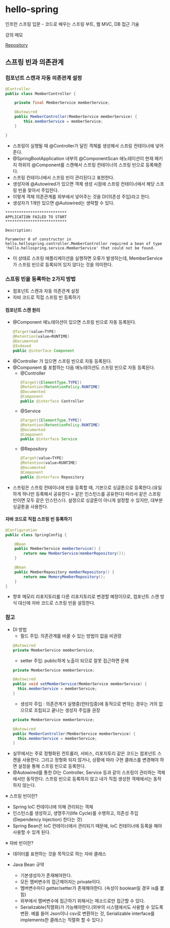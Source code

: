 # hello-spring

인프런 스프링 입문 - 코드로 배우는 스프링 부트, 웹 MVC, DB 접근 기술

강의 메모

[Repository](https://github.com/yoons2owo/hello-spring)

## 스프링 빈과 의존관계

### 컴포넌트 스캔과 자동 의존관계 설정

```java
@Controller
public class MemberController {

    private final MemberService memberService;

    @Autowired
    public MemberController(MemberService memberService) {
        this.memberService = memberService;
    }

}
```
- 스프링이 실행될 때 @Controller가 달린 객체를 생성해서 스프링 컨테이너에 넣어준다.
- @SpringBootApplication 내부의 @ComponentScan 애노테이션이 현재 패키지 하위의 @Component를 스캔해서 스프링 컨테이너의  스프링 빈으로 등록해준다.
- 스프링 컨테이너에서 스프링 빈이 관리된다고 표현한다.
- 생성자에 @Autowired가 있으면 객체 생성 시점에 스프링 컨테이너에서 해당 스프링 빈을 찾아서 주입한다.
- 이렇게 객체 의존관계를 외부에서 넣어주는 것을 DI(의존성 주입)라고 한다.
- 생성자가 1개만 있으면 @Autowired는 생략할 수 있다.


```
***************************
APPLICATION FAILED TO START
***************************

Description:

Parameter 0 of constructor in hello.hellospring.controller.MemberController required a bean of type 'hello.hellospring.service.MemberService' that could not be found.
```
- 이 상태로 스프링 애플리케이션을 실행하면 오류가 발생하는데, MemberService가 스프링 빈으로 등록되어 있지 않다는 것을 의미한다.

### 스프링 빈을 등록하는 2가지 방법
- 컴포넌트 스캔과 자동 의존관계 설정
- 자바 코드로 직접 스프링 빈 등록하기

#### 컴포넌트 스캔 원리
- @Component 애노테이션이 있으면 스프링 빈으로 자동 등록된다.
  ```java
  @Target(value=TYPE)
  @Retention(value=RUNTIME)
  @Documented
  @Indexed
  public @interface Component
  ```
- @Controller 가 있으면 스프링 빈으로 자동 등록된다.
- @Component 를 포함하는 다음 애노테이션도 스프링 빈으로 자동 등록된다.
  - @Controller
    ```java
    @Target({ElementType.TYPE})
    @Retention(RetentionPolicy.RUNTIME)
    @Documented
    @Component
    public @interface Controller
    ```
  - @Service
    ```java
    @Target({ElementType.TYPE})
    @Retention(RetentionPolicy.RUNTIME)
    @Documented
    @Component
    public @interface Service
    ```
  - @Repository
    ```java
    @Target(value=TYPE)
    @Retention(value=RUNTIME)
    @Documented
    @Component
    public @interface Repository
    ```
- 스프링은 스프링 컨테이너에 빈을 등록할 때, 기본으로 싱글톤으로 등록한다.(유일하게 하나만 등록해서 공유한다 = 같은 인스턴스를 공유한다) 따라서 같은 스프링 빈이면 모두 같은 인스턴스다. 설정으로 싱글톤이 아니게 설정할 수 있지만, 대부분 싱글톤을 사용한다.


#### 자바 코드로 직접 스프링 빈 등록하기
```java
@Configuration
public class SpringConfig {

    @Bean
    public MemberService memberService() {
        return new MemberService(memberRepository());
    }

    @Bean
    public MemberRepository memberRepository() {
        return new MemoryMemberRepository();
    }
}
```
- 향후 메모리 리포지토리를 다른 리포지토리로 변경할 예정이므로, 컴포넌트 스캔 방식 대신에
자바 코드로 스프링 빈을 설정한다.

### 참고
- DI 방법
  -  필드 주입: 의존관계를 바꿀 수 있는 방법이 없음 비권장
    ```java
    @Autowired
    private MemberService memberService;
    ```
  -  setter 주입: public하게 노출이 되므로 잘못 접근하면 문제
    ```java
    private MemberService memberService;

    @Autowired
    public void setMemberService(MemberService memberService) {
      this.memberService = memberService;
    }
    ```
  -  생성자 주입 : 의존관계가 실행중(런타임중)에 동적으로 변하는 경우는 거의 없으므로 조립되고 끝나는 생성자 주입을 권장
    ```java
    private MemberService memberService;

    @Autowired
    public MemberController(MemberService memberService) {
      this.memberService = memberService;
    }
    ```
- 실무에서는 주로 정형화된 컨트롤러, 서비스, 리포지토리 같은 코드는 컴포넌트 스캔을 사용한다. 
그리고 정형화 되지 않거나, 상황에 따라 구현 클래스를 변경해야 하면 설정을 통해 스프링 빈으로
등록한다.
- @Autowired를 통한 DI는 Controller, Service 등과 같이 스프링이 관리하는 객체에서만 동작한다. 스프링 빈으로 등록하지 않고 내가 직접 생성한 객체에서는 동작하지 않는다.

※ 스프링 빈이란?
- Spring IoC 컨테이너에 의해 관리되는 객체
- 인스턴스를 생성하고, 생명주기(life Cycle)를 수행하고, 의존성 주입(Dependency Injection) 한다는 것)
- Spring Bean은 IoC 컨테이너에서 관리되기 때문에, IoC 컨테이너에 등록을 해야 사용할 수 있게 된다.

※ 자바 빈이란?
- 데이터를 표현하는 것을 목적으로 하는 자바 클래스

- Java Bean 규약
  - 기본생성자가 존재해야한다.
  - 모든 멤버변수의 접근제어자는 private이다.
  - 멤버변수마다 getter/setter가 존재해야한다. (속성이 boolean일 경우 is를 붙힘)
  - 외부에서 멤버변수에 접근하기 위해서는 메소드로만 접근할 수 있다.
  - Serializable(직렬화)가 가능해야한다.(외부의 시스템에서도 사용할 수 있도록 변환. 예를 들어 Json이나 csv로 변환하는 것, Serializable interface를 implements한 클래스는 직렬화 할 수 있다.)